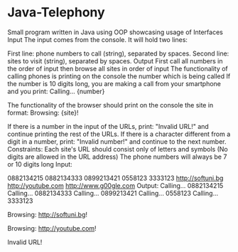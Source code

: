 # Java-Telephony
Small program written in Java using OOP showcasing usage of Interfaces
Input
The input comes from the console. It will hold two lines:

First line: phone numbers to call (string), separated by spaces.
Second line: sites to visit (string), separated by spaces.
Output
First call all numbers in the order of input then browse all sites in order of input
The functionality of calling phones is printing on the console the number which is being called
If the number is 10 digits long, you are making a call from your smartphone and you print:
Calling... {number}

The functionality of the browser should print on the console the site in format:
Browsing: {site}!

If there is a number in the input of the URLs, print: "Invalid URL!" and continue printing the rest of the URLs.
If there is a character different from a digit in a number, print: "Invalid number!" and continue to the next number.
Constraints:
Each site's URL should consist only of letters and symbols (No digits are allowed in the URL address)
The phone numbers will always be 7 or 10 digits long
Input:

0882134215 0882134333 0899213421 0558123 3333123
http://softuni.bg http://youtube.com http://www.g00gle.com
Output:
Calling... 0882134215
Calling... 0882134333
Calling... 0899213421
Calling... 0558123
Calling... 3333123

Browsing: http://softuni.bg!

Browsing: http://youtube.com!

Invalid URL!
